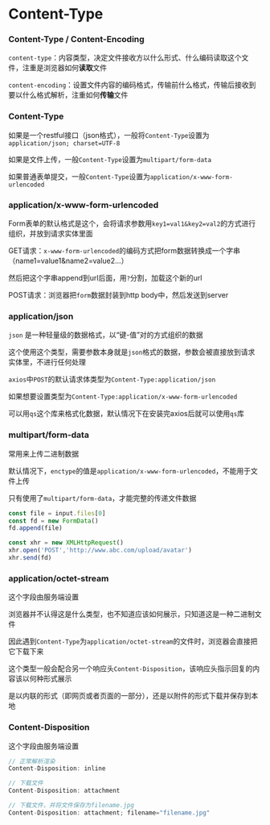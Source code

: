 # Content-Type

### Content-Type / Content-Encoding

`content-type`：内容类型，决定文件接收方以什么形式、什么编码读取这个文件，注重是浏览器如何**读取**文件

`content-encoding`：设置文件内容的编码格式，传输前什么格式，传输后接收到要以什么格式解析，注重如何**传输**文件



### Content-Type

如果是一个restful接口（json格式），一般将`Content-Type`设置为`application/json; charset=UTF-8`

如果是文件上传，一般`Content-Type`设置为`multipart/form-data`

如果普通表单提交，一般`Content-Type`设置为`application/x-www-form-urlencoded`


### application/x-www-form-urlencoded

Form表单的默认格式是这个，会将请求参数用`key1=val1&key2=val2`的方式进行组织，并放到请求实体里面

GET请求：`x-www-form-urlencoded`的编码方式把form数据转换成一个字串（name1=value1&name2=value2...）

​				  然后把这个字串append到url后面，用`?`分割，加载这个新的url

POST请求：浏览器把`form`数据封装到http body中，然后发送到server



### application/json

`json` 是一种轻量级的数据格式，以“键-值”对的方式组织的数据

这个使用这个类型，需要参数本身就是`json`格式的数据，参数会被直接放到请求实体里，不进行任何处理

`axios`中`POST`的默认请求体类型为`Content-Type:application/json`

如果想要设置类型为`Content-Type:application/x-www-form-urlencoded`

可以用`qs`这个库来格式化数据，默认情况下在安装完axios后就可以使用`qs`库



### multipart/form-data

常用来上传二进制数据

默认情况下，`enctype`的值是`application/x-www-form-urlencoded`，不能用于文件上传

只有使用了`multipart/form-data`，才能完整的传递文件数据

```js
const file = input.files[0]
const fd = new FormData()
fd.append(file)

const xhr = new XMLHttpRequest()
xhr.open('POST','http://www.abc.com/upload/avatar')
xhr.send(fd)
```



### application/octet-stream

这个字段由服务端设置

浏览器并不认得这是什么类型，也不知道应该如何展示，只知道这是一种二进制文件

因此遇到`Content-Type`为`application/octet-stream`的文件时，浏览器会直接把它下载下来

这个类型一般会配合另一个响应头`Content-Disposition`，该响应头指示回复的内容该以何种形式展示

是以内联的形式（即网页或者页面的一部分），还是以附件的形式下载并保存到本地



### Content-Disposition

这个字段由服务端设置

```js
// 正常解析渲染
Content-Disposition: inline

// 下载文件
Content-Disposition: attachment

// 下载文件，并将文件保存为filename.jpg
Content-Disposition: attachment; filename="filename.jpg"
```

